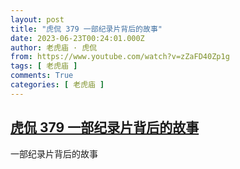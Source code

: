 ```yaml
---
layout: post
title: "虎侃 379 一部纪录片背后的故事"
date: 2023-06-23T00:24:01.000Z
author: 老虎庙 · 虎侃
from: https://www.youtube.com/watch?v=zZaFD40Zp1g
tags: [ 老虎庙 ]
comments: True
categories: [ 老虎庙 ]
---
```

<!--1687479841000-->
[虎侃 379 一部纪录片背后的故事](https://www.youtube.com/watch?v=zZaFD40Zp1g)
------

<div>
一部纪录片背后的故事
</div>
